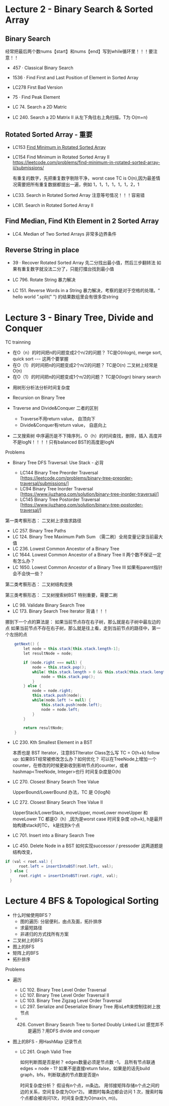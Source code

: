 # Lecture 2 - Binary Search & Sorted Array


## Binary Search

经常把最后两个数nums【start】和nums【end】写到while循环里！！！要注意！！

* 457 · Classical Binary Search

* 1536 · Find First and Last Position of Element in Sorted Array

* LC278 First Bad Version

* 75 · Find Peak Element

* LC 74. Search a 2D Matric
* LC 240. Search a 2D Matrix II
  从左下角往右上角扫描，T为 O(m+n)


## Rotated Sorted Array - 重要

*  LC153  [Find Minimum in Rotated Sorted Array](https://leetcode.com/problems/find-minimum-in-rotated-sorted-array/)

*  LC154  Find Minimum in Rotated Sorted Array II   https://leetcode.com/problems/find-minimum-in-rotated-sorted-array-ii/submissions/

     有重复的数字，先把重复数字剔除干净，worst case TC is O(n),因为最差情况需要把所有重复数据都提出一遍，例如 1，1，1，1，1，1，2，1

*  LC33. Search in Rotated Sorted Array
    注意等号情况！！！容易错

*  LC81. Search in Rotated Sorted Array II


## Find Median, Find Kth Element in 2 Sorted Array
* LC4. Median of Two Sorted Arrays
     非常多边界条件

## Reverse String in place
* 39 · Recover Rotated Sorted Array
  先二分找出最小值，然后三步翻转法
  如果有重复数字就没法二分了，只能打擂台找到最小值

* LC 796. Rotate String 暴力解决
* LC 151. Reverse Words in a String
  暴力解决，考察的是对于空格的处理。“    hello world     ”.split(" ") 的结果数组里会有很多空string

  
# Lecture 3 - Binary Tree, Divide and Conquer
  TC trainning
  - 在O（n）的时间把n的问题变成2个n/2的问题？ TC是O(nlogn), merge sort, quick sort   --- 这两个要掌握
  - 在O（1）的时间把n的问题变成2个n/2的问题？ TC是O(n) 二叉树上经常是O(n)
  - 在O（1）的时间把n的问题变成1个n/2的问题？ TC是O(logn) binary search
    
* 用树形分析法分析时间复杂度

* Recursion on Binary Tree
* Traverse and  Divide&Conquer 二者的区别
  - Traverse不用return value， 自顶向下
  - Divide&Conquer有return value， 自底向上

* 二叉搜索树
  中序遍历是不下降序列，O（h）的时间查找，删除，插入
  高度并不是logN！！！！只有balanced BST的高度是logN

Problems
- Binary Tree DFS Traversal: Use Stack - 必背
  
  -  LC144 Binary Tree Preorder Traversal [https://leetcode.com/problems/binary-tree-preorder-traversal/submissions/]
  -  LC94 Binary Tree Inorder Traversal [https://www.jiuzhang.com/solution/binary-tree-inorder-traversal/]
  -  LC145 Binary Tree Postorder Traversal [https://www.jiuzhang.com/solution/binary-tree-postorder-traversal/]

第一类考察形态： 二叉树上求值求路径
* LC 257. Binary Tree Paths
* LC 124. Binary Tree Maximum Path Sum  （需二刷）全局变量记录当前最大值
* LC 236. Lowest Common Ancestor of a Binary Tree
* LC 1644. Lowest Common Ancestor of a Binary Tree II 两个数不保证一定有怎么办？
* LC 1650. Lowest Common Ancestor of a Binary Tree III 如果有parent指针会不会快一些？

第二类考察形态： 二叉树结构变换

第三类考察形态： 二叉树搜索树BST 特别重要，需要二刷
* LC 98. Validate Binary Search Tree
* LC 173. Binary Search Tree Iterator 背诵！！！

挪到下一个点的算法是：
如果当前节点存在右子树，那么就是右子树中最左边的点
如果当前节点不存在右子树，那么就是往上看，走到当前节点的路径中，第一个左拐的点

```java
    getNext() {
        let node = this.stack[this.stack.length-1];
        let resultNode = node;

        if (node.right === null) {
            node = this.stack.pop();
            while( this.stack.length > 0 && this.stack[this.stack.length-1].right === node) {
                node = this.stack.pop();
            }
        } else {
            node = node.right;
            this.stack.push(node);
            while(node.left != null) {
                this.stack.push(node.left);
                node = node.left;
            }
        }

        return resultNode;
    }
```
* LC 230. Kth Smallest Element in a BST
  
  本质也是 BST Iterator，注意BSTIterator Class怎么写  TC = O(h+k)
  follow up: 如果BST经常被修改怎么办？如何优化？
  可以在TreeNode上增加一个counter，在修改的时候更新收到影响节点的counter，或者hashmap<TreeNode, Integer>也行
  时间复杂度是O(h)

* LC 270. Closest Binary Search Tree Value
  
  UpperBound/LowerBound 办法，TC 是 O(logN)
* LC 272. Closest Binary Search Tree Value II
  
  UpperStack/LowerStack, moveUpper, moveLower
  moveUpper 和moveLower TC 都是O（h）,因为是worst case
  时间复杂度 o(h+k), h是最开始构建stack的TC， k是找到k个点
  
* LC 701. Insert into a Binary Search Tree
* LC 450. Delete Node in a BST
  如何实现successor / pressoder
  这两道题是结构改变，
```java
if (val < root.val) {
      root.left = insertIntoBST(root.left, val);
  } else {
      root.right = insertIntoBST(root.right, val);
  }
```

# Lecture 4 BFS & Topological Sorting
- 什么时候使用BFS？
    - 图的遍历: 分层便利，由点及面，拓扑排序
    - 求最短路径
    - 非递归的方式找所有方案
- 二叉树上的BFS
- 图上的BFS
- 矩阵上的BFS
- 拓扑排序

Problems
- 遍历
  * LC 102. Binary Tree Level Order Traversal
  * LC 107. Binary Tree Level Order Traversal II
  * LC 103. Binary Tree Zigzag Level Order Traversal
  * LC 297. Serialize and Deserialize Binary Tree  用isLeft来控制往树上放节点
  * 426. Convert Binary Search Tree to Sorted Doubly Linked List 感觉并不是遍历？用DFS divide and conquer

- 图上的BFS - 用HashMap 记录节点
  * LC 261. Graph Valid Tree

    如何判断图是否是树？ edges数量必须是节点数 -1， 且所有节点联通
    edges = node - 1? 如果不是直接return false，如果是的话先build graph，bfs，判断联通的节点数是否是n
    
    时间复杂度分析？
    假设有n个点，m条边。
    用邻接矩阵存储n个点之间的边的关系，空间复杂度为O(n^2)。
    建图时每条边都会访问 1 次，搜索时每个点都会被询问1次，时间复杂度为O(max(n, m))。



  



  



